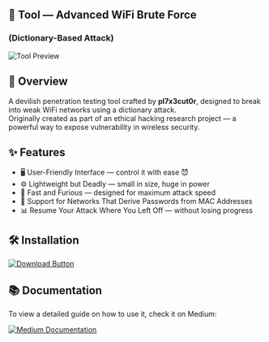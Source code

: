 ## 📡 Tool — Advanced WiFi Brute Force
### (Dictionary-Based Attack)

![Tool Preview](1.PNG)

## 📌 Overview
A devilish penetration testing tool crafted by **pl7x3cut0r**, designed to break into weak WiFi networks using a dictionary attack.  
Originally created as part of an ethical hacking research project — a powerful way to expose vulnerability in wireless security.

## ✨ Features
- 🖥 User-Friendly Interface — control it with ease 😈
- ⚙ Lightweight but Deadly — small in size, huge in power
- 🚀 Fast and Furious — designed for maximum attack speed
- 📶 Support for Networks That Derive Passwords from MAC Addresses
- 📊 Resume Your Attack Where You Left Off — without losing progress

## 🛠 Installation
<p align="left">
  <a href="https://github.com/pl7x3cut0r/wifi-bf-tool/releases/download/v1.0/WiFi.Brute.Force.exe">
    <img src="https://img.shields.io/badge/Download-pl7x3cut0r-red?style=for-the-badge&logo=windows" alt="Download Button"/>
  </a>  
</p>  

## 📚 Documentation
<div align="left">
  <p>To view a detailed guide on how to use it, check it on Medium:</p>
  <a href="https://medium.com/@pl7x3cut0r/tool-advanced-wi-fi-brute-force-engine-dictionary-based-attack-5dfa9a567f2f" target="_blank">
    <img src="https://img.shields.io/badge/📖_Read_on_Medium-12100E?style=for-the-badge&logo=medium&logoColor=white" alt="Medium Documentation"/>
  </a>
</div>
